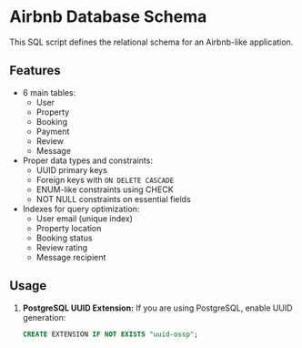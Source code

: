 # Airbnb Database Schema

This SQL script defines the relational schema for an Airbnb-like application.

## Features

- 6 main tables:
  - User
  - Property
  - Booking
  - Payment
  - Review
  - Message
- Proper data types and constraints:
  - UUID primary keys
  - Foreign keys with `ON DELETE CASCADE`
  - ENUM-like constraints using CHECK
  - NOT NULL constraints on essential fields
- Indexes for query optimization:
  - User email (unique index)
  - Property location
  - Booking status
  - Review rating
  - Message recipient

## Usage

1. **PostgreSQL UUID Extension:**
   If you are using PostgreSQL, enable UUID generation:
   ```sql
   CREATE EXTENSION IF NOT EXISTS "uuid-ossp";


